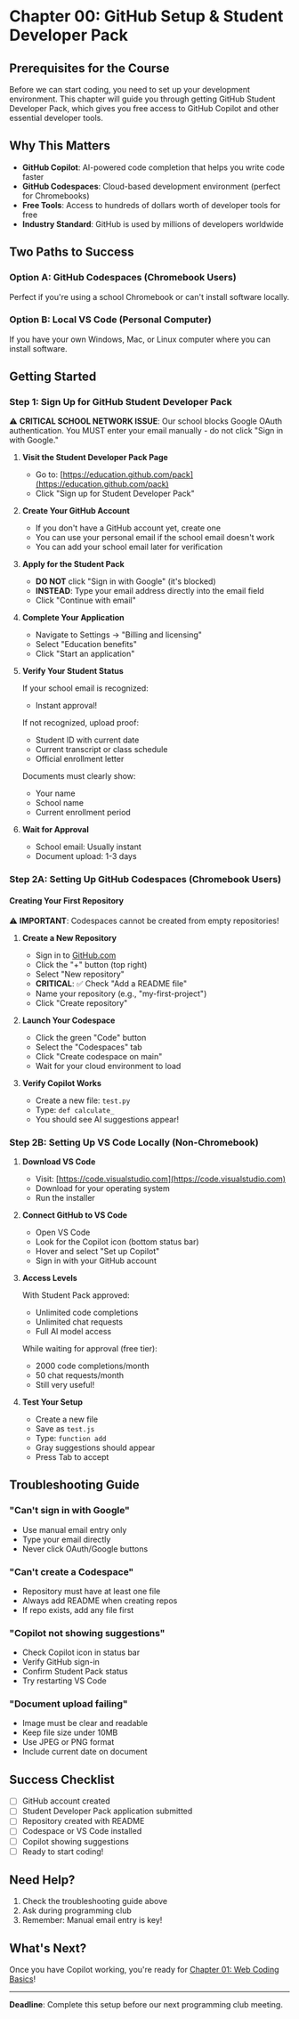 # Chapter 00: GitHub Setup & Student Developer Pack

## Prerequisites for the Course

Before we can start coding, you need to set up your development environment. This chapter will guide you through getting GitHub Student Developer Pack, which gives you free access to GitHub Copilot and other essential developer tools.

## Why This Matters

- **GitHub Copilot**: AI-powered code completion that helps you write code faster
- **GitHub Codespaces**: Cloud-based development environment (perfect for Chromebooks)
- **Free Tools**: Access to hundreds of dollars worth of developer tools for free
- **Industry Standard**: GitHub is used by millions of developers worldwide

## Two Paths to Success

### Option A: GitHub Codespaces (Chromebook Users)

Perfect if you're using a school Chromebook or can't install software locally.

### Option B: Local VS Code (Personal Computer)

If you have your own Windows, Mac, or Linux computer where you can install software.

## Getting Started

### Step 1: Sign Up for GitHub Student Developer Pack

⚠️ **CRITICAL SCHOOL NETWORK ISSUE**: Our school blocks Google OAuth authentication. You MUST enter your email manually - do not click "Sign in with Google."

1. **Visit the Student Developer Pack Page**
   - Go to: [https://education.github.com/pack](https://education.github.com/pack)
   - Click "Sign up for Student Developer Pack"

2. **Create Your GitHub Account**
   - If you don't have a GitHub account yet, create one
   - You can use your personal email if the school email doesn't work
   - You can add your school email later for verification

3. **Apply for the Student Pack**
   - **DO NOT** click "Sign in with Google" (it's blocked)
   - **INSTEAD**: Type your email address directly into the email field
   - Click "Continue with email"

4. **Complete Your Application**
   - Navigate to Settings → "Billing and licensing"
   - Select "Education benefits"
   - Click "Start an application"

5. **Verify Your Student Status**

   If your school email is recognized:
   - Instant approval!

   If not recognized, upload proof:
   - Student ID with current date
   - Current transcript or class schedule
   - Official enrollment letter

   Documents must clearly show:
   - Your name
   - School name
   - Current enrollment period

6. **Wait for Approval**
   - School email: Usually instant
   - Document upload: 1-3 days

### Step 2A: Setting Up GitHub Codespaces (Chromebook Users)

#### Creating Your First Repository

⚠️ **IMPORTANT**: Codespaces cannot be created from empty repositories!

1. **Create a New Repository**
   - Sign in to [GitHub.com](https://github.com)
   - Click the "+" button (top right)
   - Select "New repository"
   - **CRITICAL**: ✅ Check "Add a README file"
   - Name your repository (e.g., "my-first-project")
   - Click "Create repository"

2. **Launch Your Codespace**
   - Click the green "Code" button
   - Select the "Codespaces" tab
   - Click "Create codespace on main"
   - Wait for your cloud environment to load

3. **Verify Copilot Works**
   - Create a new file: `test.py`
   - Type: `def calculate_`
   - You should see AI suggestions appear!

### Step 2B: Setting Up VS Code Locally (Non-Chromebook)

1. **Download VS Code**
   - Visit: [https://code.visualstudio.com](https://code.visualstudio.com)
   - Download for your operating system
   - Run the installer

2. **Connect GitHub to VS Code**
   - Open VS Code
   - Look for the Copilot icon (bottom status bar)
   - Hover and select "Set up Copilot"
   - Sign in with your GitHub account

3. **Access Levels**

   With Student Pack approved:
   - Unlimited code completions
   - Unlimited chat requests
   - Full AI model access

   While waiting for approval (free tier):
   - 2000 code completions/month
   - 50 chat requests/month
   - Still very useful!

4. **Test Your Setup**
   - Create a new file
   - Save as `test.js`
   - Type: `function add`
   - Gray suggestions should appear
   - Press Tab to accept

## Troubleshooting Guide

### "Can't sign in with Google"

- Use manual email entry only
- Type your email directly
- Never click OAuth/Google buttons

### "Can't create a Codespace"

- Repository must have at least one file
- Always add README when creating repos
- If repo exists, add any file first

### "Copilot not showing suggestions"

- Check Copilot icon in status bar
- Verify GitHub sign-in
- Confirm Student Pack status
- Try restarting VS Code

### "Document upload failing"

- Image must be clear and readable
- Keep file size under 10MB
- Use JPEG or PNG format
- Include current date on document

## Success Checklist

- [ ] GitHub account created
- [ ] Student Developer Pack application submitted
- [ ] Repository created with README
- [ ] Codespace or VS Code installed
- [ ] Copilot showing suggestions
- [ ] Ready to start coding!

## Need Help?

1. Check the troubleshooting guide above
2. Ask during programming club
3. Remember: Manual email entry is key!

## What's Next?

Once you have Copilot working, you're ready for [Chapter 01: Web Coding Basics](../01-web-coding/README.md)!

---

**Deadline**: Complete this setup before our next programming club meeting.
